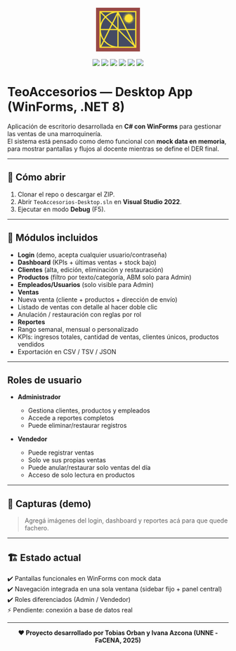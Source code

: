 <p align="center">
  <img src="https://raw.githubusercontent.com/tobiager/UNNE-LSI/main/assets/facena.png" alt="Logo de FaCENA" width="100">
</p>



<p align="center">
  <img src="https://img.shields.io/badge/.NET-512BD4?style=for-the-badge&logo=dotnet&logoColor=white"/>
  <img src="https://img.shields.io/badge/C%23-239120?style=for-the-badge&logo=c-sharp&logoColor=white"/>
  <img src="https://img.shields.io/badge/WinForms-0078D4?style=for-the-badge&logo=windows&logoColor=white"/>
  <img src="https://img.shields.io/badge/Visual%20Studio-5C2D91?style=for-the-badge&logo=visual-studio&logoColor=white"/>
  <img src="https://img.shields.io/badge/Estado-en%20desarrollo-yellow?style=for-the-badge"/>
  <img src="https://img.shields.io/badge/Cursada-2025-blue?style=for-the-badge"/>
</p>

#  TeoAccesorios — Desktop App (WinForms, .NET 8)

Aplicación de escritorio desarrollada en **C# con WinForms** para gestionar las ventas de una marroquinería.  
El sistema está pensado como demo funcional con **mock data en memoria**, para mostrar pantallas y flujos al docente mientras se define el DER final.

---

## 🚀 Cómo abrir

1. Clonar el repo o descargar el ZIP.
2. Abrir `TeoAccesorios-Desktop.sln` en **Visual Studio 2022**.
3. Ejecutar en modo **Debug** (F5).

---

## 🧭 Módulos incluidos

-  **Login** (demo, acepta cualquier usuario/contraseña)
-  **Dashboard** (KPIs + últimas ventas + stock bajo)
-  **Clientes** (alta, edición, eliminación y restauración)
-  **Productos** (filtro por texto/categoría, ABM solo para Admin)
-  **Empleados/Usuarios** (solo visible para Admin)
-  **Ventas**
  - Nueva venta (cliente + productos + dirección de envío)
  - Listado de ventas con detalle al hacer doble clic
  - Anulación / restauración con reglas por rol
-  **Reportes**
  - Rango semanal, mensual o personalizado
  - KPIs: ingresos totales, cantidad de ventas, clientes únicos, productos vendidos
  - Exportación en CSV / TSV / JSON

---

##  Roles de usuario

- **Administrador**
  - Gestiona clientes, productos y empleados
  - Accede a reportes completos
  - Puede eliminar/restaurar registros

- **Vendedor**
  - Puede registrar ventas
  - Solo ve sus propias ventas
  - Puede anular/restaurar solo ventas del día
  - Acceso de solo lectura en productos

---

## 📸 Capturas (demo)

> Agregá imágenes del login, dashboard y reportes acá para que quede fachero.

---

## 🏗️ Estado actual

✔️ Pantallas funcionales en WinForms con mock data  
✔️ Navegación integrada en una sola ventana (sidebar fijo + panel central)  
✔️ Roles diferenciados (Admin / Vendedor)  
⚡ Pendiente: conexión a base de datos real

---

<p align="center"><b>❤️ Proyecto desarrollado por Tobias Orban y Ivana Azcona (UNNE - FaCENA, 2025)</b></p>

